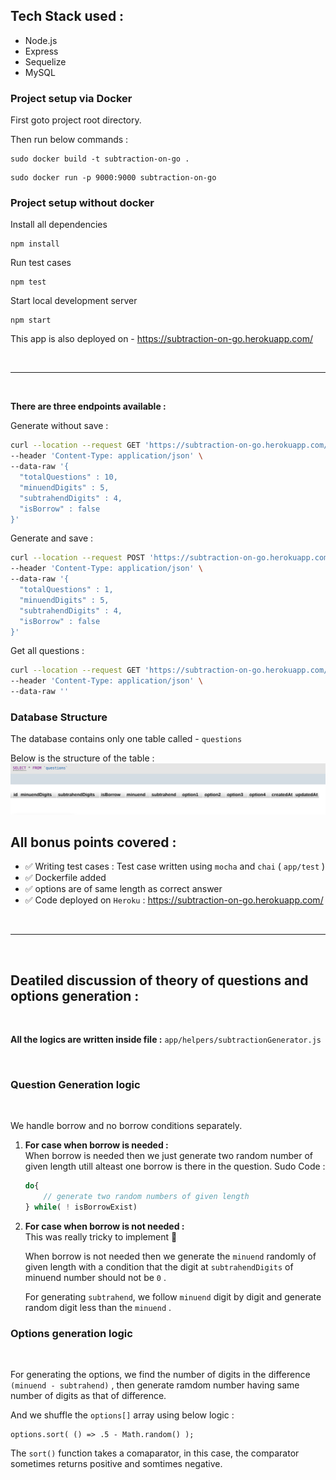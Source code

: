 ## Tech Stack used : 
* Node.js 
* Express 
* Sequelize 
* MySQL



### Project setup via Docker
First goto project root directory.

Then run below commands : 
```
sudo docker build -t subtraction-on-go . 
```
```
sudo docker run -p 9000:9000 subtraction-on-go
```

### Project setup without docker
Install all dependencies
```
npm install
```
Run test cases 
```
npm test
```
Start local development server
```
npm start
```

This app is also deployed on - https://subtraction-on-go.herokuapp.com/

<br>
<hr>
<br>

**There are three endpoints available :** 

Generate without save : 
```bash
curl --location --request GET 'https://subtraction-on-go.herokuapp.com/api/generateQuestionWithoutSaving' \
--header 'Content-Type: application/json' \
--data-raw '{
  "totalQuestions" : 10,
  "minuendDigits" : 5,
  "subtrahendDigits" : 4,
  "isBorrow" : false
}'
```

Generate and save : 

```bash
curl --location --request POST 'https://subtraction-on-go.herokuapp.com/api/generateQuestionAndSave' \
--header 'Content-Type: application/json' \
--data-raw '{
  "totalQuestions" : 1,
  "minuendDigits" : 5,
  "subtrahendDigits" : 4,
  "isBorrow" : false
}'
```

Get all questions : 

```bash
curl --location --request GET 'https://subtraction-on-go.herokuapp.com/api/getAllQuestions' \
--header 'Content-Type: application/json' \
--data-raw ''
```

### Database Structure
The database contains only one table called - `questions`

Below is the structure of the table :  
![Image of MySQL table ](/app/docs/tables.png)


## All bonus points covered : 

* ✅ Writing test cases : Test case written using `mocha` and `chai` ( `app/test` )
* ✅ Dockerfile added
* ✅ options are of same length as correct answer
* ✅ Code deployed on `Heroku` : https://subtraction-on-go.herokuapp.com/

<br>
<hr>
<br>

## Deatiled discussion of theory of questions and options generation :

<br>

**All the logics are written inside file :** `app/helpers/subtractionGenerator.js`

<br>

### Question Generation logic

<br>

We handle borrow and no borrow conditions separately.

1) **For case when borrow is needed :**  
    When borrow is needed then we just generate two random number of given length utill alteast one borrow is there in the question. 
    Sudo Code : 
    ```javascript
    do{
        // generate two random numbers of given length
    } while( ! isBorrowExist)
    ```
2) **For case when borrow is not needed :**  
    This was really tricky to implement 🥵 

    When borrow is not needed then we generate the `minuend` randomly of given length with a condition that the digit at `subtrahendDigits` of minuend number should not be `0` . 

    For generating `subtrahend`, we follow `minuend` digit by digit and generate random digit less than the `minuend` . 


### Options generation logic 

<br>

For generating the options, we find the number of digits in the difference `(minuend - subtrahend)` , then generate ramdom number having same number of digits as that of difference. 

And we shuffle the `options[]` array using below logic : 

```
options.sort( () => .5 - Math.random() );
```
The `sort()` function takes a comaparator, in this case, the comparator sometimes returns positive and somtimes negative. 
